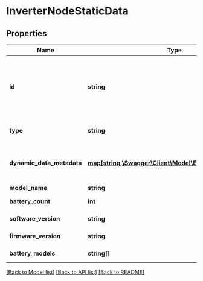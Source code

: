 # InverterNodeStaticData

## Properties
Name | Type | Description | Notes
------------ | ------------- | ------------- | -------------
**id** | **string** | Gets the id of the node. This value is contextual, i.e. for a site it&#x27;s SiteId | [optional] 
**type** | **string** | Gets the type of the node | [optional] 
**dynamic_data_metadata** | [**map[string,\Swagger\Client\Model\EnergyValueMetadata]**](EnergyValueMetadata.md) | Gets metadata about the dynamic data | [optional] 
**model_name** | **string** | Model | [optional] 
**battery_count** | **int** | Number of batteries | 
**software_version** | **string** | Software version | [optional] 
**firmware_version** | **string** | Firmware version | [optional] 
**battery_models** | **string[]** | Battery models | [optional] 

[[Back to Model list]](../../README.md#documentation-for-models) [[Back to API list]](../../README.md#documentation-for-api-endpoints) [[Back to README]](../../README.md)


